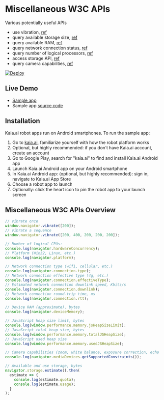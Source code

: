 # Miscellaneous W3C APIs
Various potentially useful APIs

- use vibration, [ref](https://developer.mozilla.org/en-US/docs/Web/API/Vibration_API)
- query available storage size, [ref](https://developer.mozilla.org/en-US/docs/Web/API/StorageManager/estimate)
- query available RAM, [ref](https://developer.mozilla.org/en-US/docs/Web/API/Performance/memory)
- query network connection status, [ref](https://developer.mozilla.org/en-US/docs/Web/API/Network_Information_API)
- query number of logical processors, [ref](https://developer.mozilla.org/en-US/docs/Web/API/NavigatorConcurrentHardware/hardwareConcurrency)
- access storage API, [ref](https://developer.mozilla.org/en-US/docs/Web/API/Storage_API)
- query camera capabilities, [ref](https://developer.mozilla.org/en-US/docs/Web/API/MediaDevices/getSupportedConstraints)

[![Deploy](https://www.oomwoo.com/wp-content/uploads/2018/11/deploy.png)](https://kaia.ai/deploy)

## Live Demo
- [Sample app](https://kaia.ai/view-app/5bf724fb29577a624cfb1f05)
- Sample app [source code](https://github.com/kaiaai/tree/master/misc-w3c)

## Installation
Kaia.ai robot apps run on Android smartphones. To run the sample app:
1. Go to [kaia.ai](https://kaia.ai/), familiarize yourself with how the robot platform works
2. Optional, but highly recommended: if you don't have Kaia.ai account, create an account
3. Go to Google Play, search for "kaia.ai" to find and install Kaia.ai Android app
4. Launch Kaia.ai Android app on your Android smartphone
5. In Kaia.ai Android app: (optional, but highly recommended): sign in, navigate to Kaia.ai App Store
6. Choose a robot app to launch
7. Optionally: click the heart icon to pin the robot app to your launch screen

## Miscellaneous W3C APIs Overview
```js
// vibrate once
window.navigator.vibrate([200]);
// vibrate a sequence
window.navigator.vibrate([200, 400, 200, 200, 200]);

// Number of logical CPUs:
console.log(navigator.hardwareConcurrency);
// Platform (Win32, Linux, etc.)
console.log(navigator.platform);

// Network connection type (wifi, cellular, etc.)
console.log(navigator.connection.type);
// Network connection effective type (4g, etc.)
console.log(navigator.connection.effectiveType);
// Estimated network connection downlink speed, Kbits/s
console.log(navigator.connection.downlink);
// Network connection round-trip time, ms
console.log(navigator.connection.rtt);

// Device RAM (approximate), bytes
console.log(navigator.deviceMemory);

// JavaScript heap size limit, bytes
console.log(window.performance.memory.jsHeapSizeLimit);
// JavaScript total heap size, bytes
console.log(window.performance.memory.totalJSHeapSize);
// JavaScript used heap size
console.log(window.performance.memory.usedJSHeapSize);

// Camera capabilities (zoom, white balance, exposure correction, echo cancellation, etc.)
console.log(navigator.mediaDevices.getSupportedConstraints());

// Available and use storage, bytes
navigator.storage.estimate().then(
  estimate => {
    console.log(estimate.quota);
    console.log(estimate.usage);
  }
);
````
